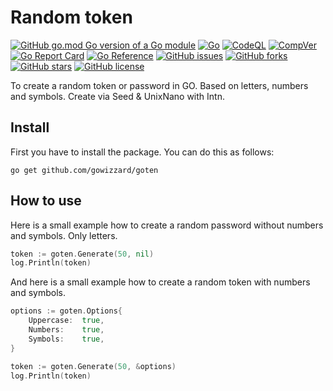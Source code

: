 # Random token

[![GitHub go.mod Go version of a Go module](https://img.shields.io/github/go-mod/go-version/gowizzard/goten.svg)](https://golang.org/) [![Go](https://github.com/gowizzard/goten/actions/workflows/go.yml/badge.svg)](https://github.com/gowizzard/goten/actions/workflows/go.yml) [![CodeQL](https://github.com/gowizzard/goten/actions/workflows/codeql.yml/badge.svg)](https://github.com/gowizzard/goten/actions/workflows/codeql.yml) [![CompVer](https://github.com/gowizzard/goten/actions/workflows/compver.yml/badge.svg)](https://github.com/gowizzard/goten/actions/workflows/compver.yml) [![Go Report Card](https://goreportcard.com/badge/github.com/gowizzard/goten)](https://goreportcard.com/report/github.com/gowizzard/goten) [![Go Reference](https://pkg.go.dev/badge/github.com/gowizzard/goten.svg)](https://pkg.go.dev/github.com/gowizzard/goten) [![GitHub issues](https://img.shields.io/github/issues/gowizzard/goten)](https://github.com/gowizzard/goten/issues) [![GitHub forks](https://img.shields.io/github/forks/gowizzard/goten)](https://github.com/gowizzard/goten/network) [![GitHub stars](https://img.shields.io/github/stars/gowizzard/goten)](https://github.com/gowizzard/goten/stargazers) [![GitHub license](https://img.shields.io/github/license/gowizzard/goten)](https://github.com/gowizzard/goten/blob/master/LICENSE)  

To create a random token or password in GO. Based on letters, numbers and symbols. Create via Seed & UnixNano with Intn.

## Install

First you have to install the package. You can do this as follows:

```console
go get github.com/gowizzard/goten
```

## How to use

Here is a small example how to create a random password without numbers and symbols. Only letters.

```go
token := goten.Generate(50, nil)
log.Println(token)
```

And here is a small example how to create a random token with numbers and symbols.

```go
options := goten.Options{
    Uppercase:  true,
    Numbers:    true,
    Symbols:    true,
}

token := goten.Generate(50, &options)
log.Println(token)
```


